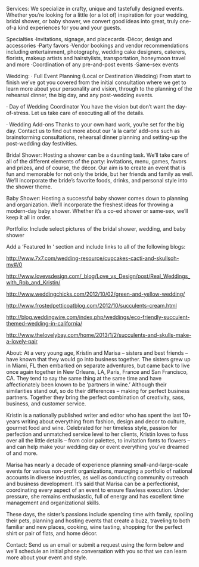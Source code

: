 Services:
We specialize in crafty, unique and tastefully designed events. Whether you’re looking for a little (or a lot of) inspiration for your wedding, bridal shower, or baby shower, we convert good ideas into great, truly one-of-a kind experiences for you and your guests.

Specialties
  ·Invitations, signage, and placecards
  ·Décor, design and accessories
  ·Party favors
  ·Vendor bookings and vendor recommendations including entertainment, photography, wedding cake designers, caterers, florists, makeup artists and hairstylists, transportation, honeymoon travel and more
  ·Coordination of any pre-and-post events
  ·Same-sex events

Wedding:
·      Full Event Planning (Local or Destination Wedding)
From start to finish we’ve got you covered from the initial consultation where we get to learn more about your personality and vision, through to the planning of the rehearsal dinner, the big day, and any post-wedding events.

·      Day of Wedding Coordinator
You have the vision but don’t want the day-of-stress. Let us take care of executing all of the details.

·      Wedding Add-ons
Thanks to your own hard work, you’re set for the big day. Contact us to find out more about our ‘a la carte’ add-ons such as brainstorming consultations, rehearsal dinner planning and setting-up the post-wedding day festivities.


Bridal Shower:
Hosting a shower can be a daunting task. We’ll take care of all of the different elements of the party: invitations, menu, games, favors and prizes, and of course, the décor. Our aim is to create an event that is fun and memorable for not only the bride, but her friends and family as well.  We’ll incorporate the bride’s favorite foods, drinks, and personal style into the shower theme.

Baby Shower:
Hosting a successful baby shower comes down to planning and organization. We’ll incorporate the freshest ideas for throwing a modern-day baby shower. Whether it’s a co-ed shower or same-sex, we’ll keep it all in order.


Portfolio:
Include select pictures of the bridal shower, wedding, and baby shower

Add a ‘Featured In ‘ section and include links to all of the following blogs:

http://www.7x7.com/wedding-resource/cupcakes-cacti-and-skullsoh-my#/0

http://www.lovevsdesign.com/_blog/Love_vs_Design/post/Real_Weddings_with_Rob_and_Kristin/

http://www.weddingchicks.com/2012/10/02/green-and-yellow-wedding/

http://www.frostedpetticoatblog.com/2012/10/succulents-cream.html

http://blog.weddingwire.com/index.php/weddings/eco-friendly-succulent-themed-wedding-in-california/

http://www.thelovelybay.com/home/2013/1/2/succulents-and-skulls-make-a-lovely-pair

About:
At a very young age, Kristin and Marisa – sisters and best friends – have known that they would go into business together. The sisters grew up in Miami, FL then embarked on separate adventures, but came back to live once again together in New Orleans, LA, Paris, France and San Francisco, CA. They tend to say the same thing at the same time and have affectionately been known to be ‘partners in wine.’ Although their similarities stand out, so do their differences – making for perfect business partners. Together they bring the perfect combination of creativity, sass, business, and customer service.

Kristin is a nationally published writer and editor who has spent the last 10+ years writing about everything from fashion, design and decor to culture, gourmet food and wine. Celebrated for her timeless style, passion for perfection and unmatched service level to her clients, Kristin loves to fuss over all the little details – from color palettes, to invitation fonts to flowers – and can help make your wedding day or event everything you’ve dreamed of and more.

Marisa has nearly a decade of experience planning small-and-large-scale events for various non-profit organizations, managing a portfolio of national accounts in diverse industries, as well as conducting community outreach and business development. It’s said that Marisa can be a perfectionist, coordinating every aspect of an event to ensure flawless execution. Under pressure, she remains enthusiastic, full of energy and has excellent time management and organizational skills.

These days, the sister’s passions include spending time with family, spoiling their pets, planning and hosting events that create a buzz, traveling to both familiar and new places, cooking, wine tasting, shopping for the perfect shirt or pair of flats, and home décor.

Contact:
Send us an email or submit a request using the form below and we’ll schedule an initial phone conversation with you so that we can learn more about your event and style.